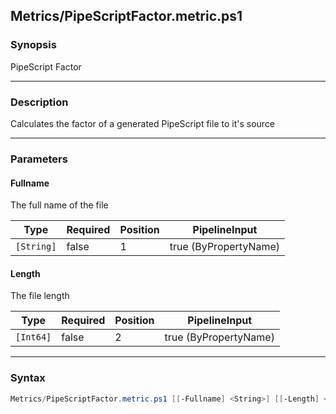 Metrics/PipeScriptFactor.metric.ps1
-----------------------------------




### Synopsis
PipeScript Factor



---


### Description

Calculates the factor of a generated PipeScript file to it's source



---


### Parameters
#### **Fullname**

The full name of the file






|Type      |Required|Position|PipelineInput        |
|----------|--------|--------|---------------------|
|`[String]`|false   |1       |true (ByPropertyName)|



#### **Length**

The file length






|Type     |Required|Position|PipelineInput        |
|---------|--------|--------|---------------------|
|`[Int64]`|false   |2       |true (ByPropertyName)|





---


### Syntax
```PowerShell
Metrics/PipeScriptFactor.metric.ps1 [[-Fullname] <String>] [[-Length] <Int64>] [<CommonParameters>]
```
